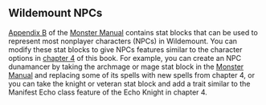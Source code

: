 ## Wildemount NPCs

[Appendix B](https://www.dndbeyond.com/sources/mm/nonplayer-characters "Monster Manual - Appendix B") of the [Monster Manual](https://www.dndbeyond.com/sources/mm "Monster Manual") contains stat blocks that can be used to represent most nonplayer characters (NPCs) in Wildemount. You can modify these stat blocks to give NPCs features similar to the character options in [chapter 4](https://www.dndbeyond.com/sources/egtw/character-options-subclasses "chapter 4") of this book. For example, you can create an NPC dunamancer by taking the archmage or mage stat block in the [Monster Manual](https://www.dndbeyond.com/sources/mm "Monster Manual") and replacing some of its spells with new spells from chapter 4, or you can take the knight or veteran stat block and add a trait similar to the Manifest Echo class feature of the Echo Knight in chapter 4.